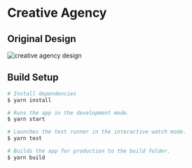 # Creative Agency

## Original Design

![creative agency design](https://res.cloudinary.com/dz209s6jk/image/upload/v1607085988/Challenges/fg1xe6yswh50ysexcbbs.jpg)

## Build Setup

```bash
# Install dependencies
$ yarn install

# Runs the app in the development mode.
$ yarn start

# Launches the test runner in the interactive watch mode.
$ yarn test

# Builds the app for production to the build folder.
$ yarn build
```
